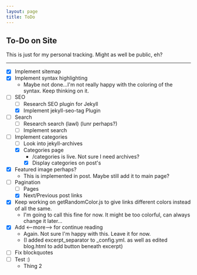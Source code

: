 ```yaml
---
layout: page 
title: ToDo
---
```



<h2 class="randomcolor">To-Do on Site</h2>  
 This is just for my personal tracking. 
 Might as well be public, eh?

-----

- [x] Implement sitemap
- [x] Implement syntax highlighting
  - Maybe not done...I'm not really happy with the coloring of the syntax. Keep thinking on it. 
- [ ] SEO
  - [ ] Research SEO plugin for Jekyll
  - [x] Implement jekyll-seo-tag Plugin
- [ ] Search
  - [ ] Research search (lawl) (lunr perhaps?)
  - [ ] Implement search
- [ ] Implement categories
  - [ ] Look into jekyll-archives
  - [x] Categories page
    - /categories is live. Not sure I need archives?
    - [x] Display categories on post's
- [x] Featured image perhaps?  
  - This is implemented in post. Maybe still add it to main page? 
- [ ] Pagination
  - [ ] Pages
  - [x] Next/Previous post links 
- [x] Keep working on getRandomColor.js to give links different colors instead of all the same. 
  - I'm going to call this fine for now. It might be too colorful, can always change it later...
- [x] Add <--more--> for continue reading 
  - Again. Not sure I'm happy with this. Leave it for now.  
  - (I added excerpt_separator to _config.yml. as well as edited blog.html to add button beneath excerpt) 
- [ ] Fix blockquotes  
- [ ] Test :)
  - Thing 2
